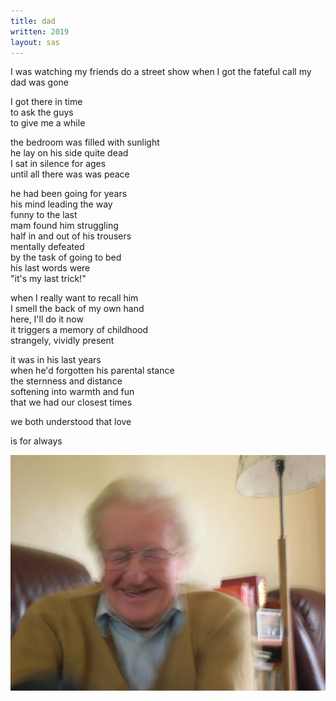 ```yaml
---
title: dad
written: 2019
layout: sas
---
```


<div class="poem">
I was watching my friends do a street show  
when I got the fateful call  
my dad  
was gone  


I got there in time  
to ask the guys  
to give me a while  


the bedroom was filled with sunlight  
he lay on his side quite dead  
I sat in silence for ages  
until all there was was peace  


he had been going for years  
his mind leading the way  
funny to the last  
mam found him struggling  
half in and out of his trousers  
mentally defeated  
by the task of going to bed  
his last words were  
"it's my last trick!"  


when I really want to recall him  
I smell the back of my own hand  
here, I'll do it now  
it triggers a memory of childhood  
strangely, vividly present  


it was in his last years  
when he'd forgotten his parental stance  
the sternness and distance  
softening into warmth and fun  
that we had our closest times  


we both understood
that love

is for always
</div>

!["Cul larfing"](/assets/images/bio/cul_larfing.jpg "Cul larfing")
